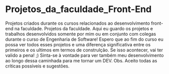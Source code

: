 # Projetos_da_faculdade_Front-End
Projetos criados durante os cursos relacionados ao desenvolvimento front-end na faculdade.
Projetos da faculdade. Aqui eu guardo os projetos e trabalhos desenvolvidos somente por mim ou em conjunto com colegas durante o curso de Engenharia de Software! 
Espero que ao fim do curso eu possa ver todos esses projetos e uma diferença significativa entre os primeiros e os ultimos em termos de construlção. 
Se isso acontecer, vai ter valido a pena! ;) Sinta-se à vontade para ver também meu desenvolvimento ao longo dessa caminhada para me tornar um DEV. 
Obs. Aceito todas as críticas possíveis e sugestões.
